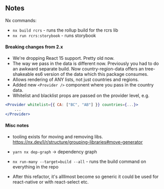 ## Notes

Nx commands:

- `nx build rcrs` - runs the rollup build for the rcrs lib
- `nx run rcrs:storybook` - runs storybook


#### Breaking changes from 2.x

- We're dropping React 15 support. Pretty old now.
- The way we pass in the data is different now. Previously you had to do an awkward separate build. Now country-region-data
offers an tree-shakeable es6 version of the data which this package consumes.  
- Allows rendering of ANY lists, not just countries and regions.
- Added new `<Provider />` component where you pass in the country data. 
- Whitelist and blacklist props are passed on the provider level, e.g.
```jsx
<Provider whitelist={{ CA: ["BC", "AB"] }} countries={...}>
    ...
</Provider>
```

#### Misc notes

- tooling exists for moving and removing libs. https://nx.dev/l/r/structure/grouping-libraries#move-generator
- `yarn nx dep-graph` -> dependency graph
- `nx run-many --target=build --all` - runs the build command on everything in the repo

- After this refactor, it's allllmost become so generic it could be used for react-native or with react-select etc.
